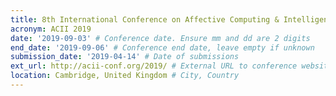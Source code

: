 ```yaml
---
title: 8th International Conference on Affective Computing & Intelligent Interaction
acronym: ACII 2019
date: '2019-09-03' # Conference date. Ensure mm and dd are 2 digits
end_date: '2019-09-06' # Conference end date, leave empty if unknown
submission_date: '2019-04-14' # Date of submissions
ext_url: http://acii-conf.org/2019/ # External URL to conference website
location: Cambridge, United Kingdom # City, Country
---
```

